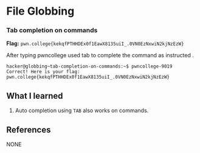 # File Globbing 

### Tab completion on commands

**Flag:** `pwn.college{kekqfPTHHDEx0f1EawX8135uiI_.0VN0EzNxwiN2kjNzEzW}`

After typing pwncollege used tab to complete the command as instructed .

```
hacker@globbing~tab-completion-on-commands:~$ pwncollege-9019 
Correct! Here is your flag:
pwn.college{kekqfPTHHDEx0f1EawX8135uiI_.0VN0EzNxwiN2kjNzEzW}
```

## What I learned

1. Auto completion using `TAB` also works on commands.

## References

NONE
